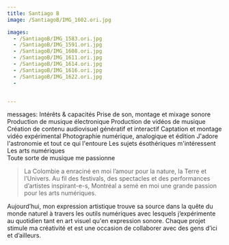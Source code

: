 ```yaml
---
title: Santiago B
image: /SantiagoB/IMG_1602.ori.jpg

images:
  - /SantiagoB/IMG_1583.ori.jpg
  - /SantiagoB/IMG_1591.ori.jpg
  - /SantiagoB/IMG_1608.ori.jpg
  - /SantiagoB/IMG_1611.ori.jpg
  - /SantiagoB/IMG_1614.ori.jpg
  - /SantiagoB/IMG_1616.ori.jpg
  - /SantiagoB/IMG_1622.ori.jpg
  - 


---
```



messages:
Intérêts & capacités
Prise de son, montage et mixage sonore
Production de musique électronique
Production de vidéos de musique
Création de contenu audiovisuel génératif et interactif 
Captation et montage vidéo expérimental
Photographie numérique, analogique et édition
J'adore l'astronomie et tout ce qui l'entoure
Les sujets ésothériques m'intéressent
Les arts numériques  
Toute sorte de musique me passionne


> La Colombie a enraciné en moi l’amour pour la nature, la Terre et l’Univers. Au fil des festivals, des spectacles et des performances d’artistes inspirant-e-s, Montréal a semé en moi une grande passion pour les arts numériques.

Aujourd’hui, mon expression artistique trouve sa source dans la quête du monde naturel à travers les outils numériques avec lesquels j’expérimente au quotidien tant en art visuel qu'en expression sonore. Chaque projet stimule ma créativité et est une occasion de collaborer avec des gens d’ici et d’ailleurs.

